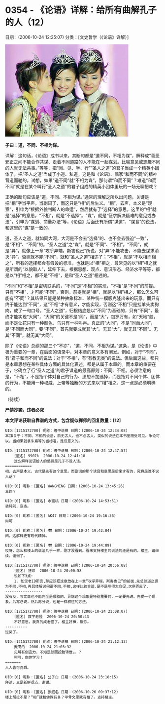 # 0354 - 《论语》详解：给所有曲解孔子的人（12）
日期：(2006-10-24 12:25:07) 分类：[文史哲学（《论语》详解）]



![](./pic/0354.jpg)



**子曰：道，不同、不相为谋。**



详解：这句话，《论语》成书以来，其断句都是“道不同，不相为谋”，解释成“善恶邪正之间不能合作共谋、走着不同道路的人不能在一起谋划。比喻意见或志趣不同的人就无法共事。”等等，把“闻、见、学、行”“圣人之道”的君子当成一个精英小团体了，把“圣人之道”当成了小道、私道，这是和《论语》、儒家“和而不同”的精神背道而驰的。试想，如果“道不同”就“不相为谋”，那何谓“和而不同”？难道“和而不同”就是在某个叫行“圣人之道”的君子组成的精英小团体里玩的一场无聊把戏？



正确的断句应该是“道，不同、不相为谋。”通常的理解之所以出问题，关键是把“相”字当平声，当副词了，而这只是“相”的后生义。“相”，去声，本义是“观察”，引申为“根据外貌判断人的命运”，然后就有了“选择”的意思。这里的“相”就是“选择”的意思，“不相”，就是“不选择”。“谋”，就是“征求解决疑难的意见或办法”，引申为“谋划、商量办法”等，《论语》后面还有所谓“谋道”、“谋食”的说法，和这里的“谋”是一致的。



道，圣人之道，就如同大河，大河是不会去“选择”的、也不会去强迫“一致”，是“不相”、“不同”的。“圣人之道”之“谋”，就是“不同”、“不相”。“不同”，就是“异”，就像上一章“攻乎异端，斯害也己”所说，对“异”不能攻击，不能去谋求消灭“异”，否则就不能“不同”，就和“圣人之道”相违了；“不相”，就是“不以相而相之”，所有的选择都会有假设的标准，也就是以“相”相之，最常见的以“相”相之就是所谓的“以貌取人”，延伸下去，根据思想、观点、意识形态、经济水平等等，都是以“相”相之，都不是“不相”，是和“圣人之道”相违的。



“不同”和“不相”是密切联系的，“不同”是“不相”的实现，“不相”是“不同”的前提。只有“不相”，才可能“不同”，否则，前提就是“相”，就是以“相”相之，那么怎么可能有“不同”？其结果只能是某种抽象标准、某种统一模版克隆出来的玩意。而只有终于能达到“不同”，这“不相”才有意义，才能实现，否则这“不相”只是挂羊头卖狗肉，成了一句口号。“圣人之道”，归根结底是以“不同”为基础的，只有“不同”，最终才能实现“大同”，“大同”的关键不是“同”，而是“大”，包罗万有，如“天地”般，而不是让花只有一种颜色、鸟只有一种叫声。真正的“大同”，不是“同而大同”，是“不同而大同”，要“不同”，首先就要成就其“大”。无其“大”，就无其“不同”。无其“不同”，就无其“大同”。



除了《论语》总纲的那三个“不亦”，“道，不同、不相为谋。”这条，是《论语》中极为重要的一章，在后面的语录中，对本章的意义多有阐发。例如，对于“不同”，有“君子和而不同”的说法；对于“不相”，有“有教无类”的说法。但后面这些，都只是本章思想在某些具体方面的具体化表述，都是从属于本章的。而本章的重要在于，它确立了行“圣人之道”的君子谋道的最高原则：不同、不相。必须注意的是，“不相”，不是指个体对自己的行为、思想不加选择，而是指对不同个体、团体的行为，不能用一种权威、上帝等独断的方式来以“相”相之，这一点是必须明确的。



（待续）



**严禁抄袭，违者必究**



**本文评论获取自靠谱的方式，包含疑似禅师的回复数量：[12]**




```
UID:[1215172700] 昵称：缠中说禅 日期：(2006-10-24 12:34:08)
本ID关于：不同、不相的说法，前无古人，也不必古人，类似的说法在本书里随处可见。争论可以，当如果就拿朱熹等的当标准，是没意义的。
```



```
UID:[1215172700] 昵称：缠中说禅 日期：(2006-10-24 12:47:57)
	[匿名] 9907k  2006-10-24 12:41:18
	这么解释论语给人的感觉是孔子不说人话。
============
相，去声是本义，古代是先有这个意思。而副词的那个读音和意思是后来才有的，究竟是谁不说人话？
```



```
UID:[0] 昵称：[匿名] WANGMING 日期：(2006-10-24 13:45:26)
真的？
```



```
UID:[0] 昵称：[匿名] 水蜜桃 日期：(2006-10-24 14:53:51)
装特别，变态。
```



```
UID:[0] 昵称：[匿名] AK47 日期：(2006-10-24 19:16:36)
尚可
```



```
UID:[0] 昵称：[匿名] MM 日期：(2006-10-24 19:42:04)
阅，这解释更有现代精神。
```



```
UID:[0] 昵称：[匿名] MM 日期：(2006-10-24 19:44:09)
哎呀，怎么和楼上的说法几乎一样，刚才没看到。看来支持楼主的说法的还是有的。楼主，请继续。谢谢了。
```



```
UID:[1215172700] 昵称：缠中说禅 日期：(2006-10-24 20:56:08)
	[匿名] 狂歌  2006-10-24 20:00:58
	说如下3点:
	1. 如您老ID所言,那应该把这章放在上一章“攻乎异端，斯害也己”的前面,先总领道之谋为不同,不相,再具体解说何谓不同,不相,这样比较合适.是不是写得太仓促,次序弄反了.
-----------------
没有反，写文章也不能完全是顺叙的，异端这个现象是特别重要的，一定要先讲。先提一个现象，后写总说，然后再分说，也是一样叙述的方法。
```



```
UID:[1215172700] 昵称：缠中说禅 日期：(2006-10-24 21:08:07)
	[匿名] 数字老怪  2006-10-24 20:50:43
	不好意思，我真的成老怪了。楼主好棒，服你。
----------
过奖了。
```



```
UID:[1215172700] 昵称：缠中说禅 日期：(2006-10-24 21:12:13)
	麦噶的  2006-10-24 21:03:32
	见解有创造力，不知是颜回投胎转世。。？
	呵呵，向你学习！
=======
人人皆可尧舜。
```



```
UID:[0] 昵称：[匿名] 公子白 日期：(2006-10-24 23:18:15)
拜读，真是新鲜观点，谢谢。
```



```
UID:[0] 昵称：[匿名] 张威名 日期：(2006-10-26 09:37:12)
楼上胡扯不是？“相”就和佛教有关？甲骨文里就有相了。支持楼主。
```



